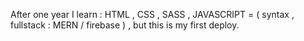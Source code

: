 After one year I learn : HTML , CSS , SASS , JAVASCRIPT = ( syntax , fullstack : MERN / firebase ) , but this is my first deploy.
